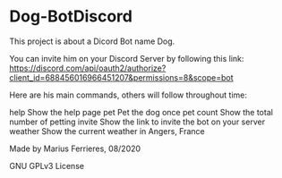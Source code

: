 # Dog-BotDiscord

This project is about a Dicord Bot name Dog.

You can invite him on your Discord Server by following this link:
https://discord.com/api/oauth2/authorize?client_id=688456016966451207&permissions=8&scope=bot

Here are his main commands, others will follow throughout time:

help
  Show the help page
pet
  Pet the dog once
pet count
  Show the total number of petting
invite
  Show the link to invite the bot on your server
weather
  Show the current weather in Angers, France
  
  
Made by Marius Ferrieres, 08/2020

GNU GPLv3 License
